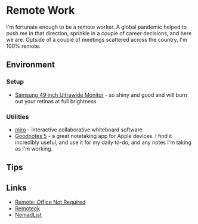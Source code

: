 # Remote Work

I'm fortunate enough to be a remote worker. A global pandemic helped to push me in that direction, sprinkle in a couple of career decisions, and here we are. Outside of a couple of meetings scattered across the country, I'm 100% remote.

## Environment

### Setup

- [Samsung 49 inch Ultrawide Monitor](https://www.amazon.co.uk/Samsung-LC49RG90SSRXXU-Curved-Gaming-Monitor/dp/B08WWL7CC9) - so shiny and good and will burn out your retinas at full brightness

### Utilities

- [miro](https://miro.com) - interactive collaborative whiteboard software
- [Goodnotes 5](https://goodnotes.com) - a great notetaking app for Apple devices. I find it incredibly useful, and use it for my daily to-do, and any notes I'm taking as I'm working.

## Tips

## Links

- [Remote: Office Not Required](https://www.amazon.co.uk/Remote-Office-Not-Required/dp/B00FDWKJGU)
- [Remoteok](https://remoteok.io)
- [NomadList](https://nomadlist.com)
